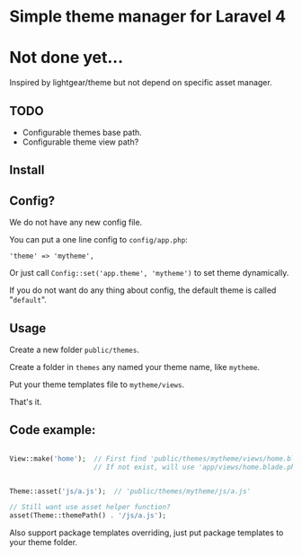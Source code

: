 # Simple theme manager for Laravel 4
# Not done yet...

Inspired by lightgear/theme but not depend on specific asset manager.

## TODO
  * Configurable themes base path.
  * Configurable theme view path?


## Install

## Config?

We do not have any new config file.

You can put a one line config to `config/app.php`:

    'theme' => 'mytheme',

Or just call `Config::set('app.theme', 'mytheme')` to set theme dynamically.

If you do not want do any thing about config, the default theme is called "`default`".

## Usage

Create a new folder `public/themes`.

Create a folder in `themes` any named your theme name, like `mytheme`.

Put your theme templates file to `mytheme/views`.

That's it.


## Code example:

```php

View::make('home');  // First find 'public/themes/mytheme/views/home.blade.php'
                     // If not exist, will use 'app/views/home.blade.php'


Theme::asset('js/a.js');  // 'public/themes/mytheme/js/a.js'

// Still want use asset helper function?
asset(Theme::themePath() . '/js/a.js');

```

Also support package templates overriding, just put package templates to your theme folder.

